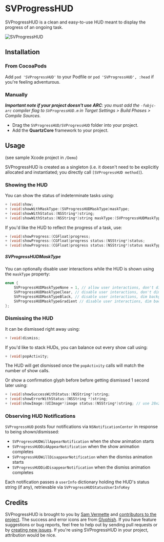 # SVProgressHUD

SVProgressHUD is a clean and easy-to-use HUD meant to display the progress of an ongoing task.

![SVProgressHUD](http://f.cl.ly/items/3r2x0b1E1O2F0V422a3R/screenshots2.png)

## Installation

### From CocoaPods

Add `pod 'SVProgressHUD'` to your Podfile or `pod 'SVProgressHUD', :head` if you're feeling adventurous.

### Manually

_**Important note if your project doesn't use ARC**: you must add the `-fobjc-arc` compiler flag to `SVProgressHUD.m` in Target Settings > Build Phases > Compile Sources._

* Drag the `SVProgressHUD/SVProgressHUD` folder into your project.
* Add the **QuartzCore** framework to your project.

## Usage

(see sample Xcode project in `/Demo`)

SVProgressHUD is created as a singleton (i.e. it doesn't need to be explicitly allocated and instantiated; you directly call `[SVProgressHUD method]`).

### Showing the HUD

You can show the status of indeterminate tasks using:

```objective-c
+ (void)show;
+ (void)showWithMaskType:(SVProgressHUDMaskType)maskType;
+ (void)showWithStatus:(NSString*)string;
+ (void)showWithStatus:(NSString*)string maskType:(SVProgressHUDMaskType)maskType;
```

If you'd like the HUD to reflect the progress of a task, use:

```objective-c
+ (void)showProgress:(CGFloat)progress;
+ (void)showProgress:(CGFloat)progress status:(NSString*)status;
+ (void)showProgress:(CGFloat)progress status:(NSString*)status maskType:(SVProgressHUDMaskType)maskType;
```

##### SVProgressHUDMaskType

You can optionally disable user interactions while the HUD is shown using the `maskType` property:

```objective-c
enum {
    SVProgressHUDMaskTypeNone = 1, // allow user interactions, don't dim background UI (default)
    SVProgressHUDMaskTypeClear, // disable user interactions, don't dim background UI
    SVProgressHUDMaskTypeBlack, // disable user interactions, dim background UI with 50% translucent black
    SVProgressHUDMaskTypeGradient // disable user interactions, dim background UI with translucent radial gradient (a-la-alertView)
};
```

### Dismissing the HUD

It can be dismissed right away using:

```objective-c
+ (void)dismiss;
```

If you'd like to stack HUDs, you can balance out every show call using:

```objective-c
+ (void)popActivity;
```

The HUD will get dismissed once the `popActivity` calls will match the number of show calls.  

Or show a confirmation glyph before before getting dismissed 1 second later using:

```objective-c
+ (void)showSuccessWithStatus:(NSString*)string;
+ (void)showErrorWithStatus:(NSString *)string;
+ (void)showImage:(UIImage*)image status:(NSString*)string; // use 28x28 white pngs
```

### Observing HUD Notifications

`SVProgressHUD` posts four notifications via `NSNotificationCenter` in response to being shown/dismissed:
* `SVProgressHUDWillAppearNotification` when the show animation starts
* `SVProgressHUDDidAppearNotification` when the show animation completes
* `SVProgressHUDWillDisappearNotification` when the dismiss animation starts
* `SVProgressHUDDidDisappearNotification` when the dismiss animation completes

Each notification passes a `userInfo` dictionary holding the HUD's status string (if any), retrievable via `SVProgressHUDStatusUserInfoKey`

## Credits

SVProgressHUD is brought to you by [Sam Vermette](http://samvermette.com) and [contributors to the project](https://github.com/samvermette/SVProgressHUD/contributors). The success and error icons are from [Glyphish](http://glyphish.com/). If you have feature suggestions or bug reports, feel free to help out by sending pull requests or by [creating new issues](https://github.com/samvermette/SVProgressHUD/issues/new). If you're using SVProgressHUD in your project, attribution would be nice.
